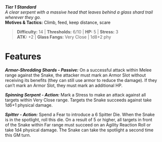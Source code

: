 ***Tier 1 Standard***  
*A clear serpent with a massive head that leaves behind a glass shard trail wherever they go.*  
**Motives & Tactics:** Climb, feed, keep distance, scare

> **Difficulty:** 14 | **Thresholds:** 6/10 | **HP:** 5 | **Stress:** 3  
> **ATK:** +2 | **Glass Fangs:** Very Close | 1d8+2 phy  

# Features

***Armor-Shredding Shards - Passive:*** On a successful attack within Melee range against the Snake, the attacker must mark an Armor Slot without receiving its benefits (they can still use armor to reduce the damage). If they can’t mark an Armor Slot, they must mark an additional HP.

***Spinning Serpent - Action:*** Mark a Stress to make an attack against all targets within Very Close range. Targets the Snake succeeds against take 1d6+1 physical damage.

***Spitter - Action:*** Spend a Fear to introduce a 6 Spitter Die. When the Snake is in the spotlight, roll this die. On a result of 5 or higher, all targets in front of the Snake within Far range must succeed on an Agility Reaction Roll or take 1d4 physical damage. The Snake can take the spotlight a second time this GM turn.
